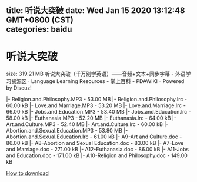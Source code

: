 
title: 听说大突破
date: Wed Jan 15 2020 13:12:48 GMT+0800 (CST)    
categories: baidu
---

# 听说大突破
size: 319.21 MB
 听说大突破（千万别学英语）——音频+文本+同步字幕 - 外语学习资源区 · Language Learning Resources - 掌上百科 - PDAWIKI - Powered by Discuz!
 
|- Religion.and.Philosophy.MP3 - 53.00 MB
|- Religion.and.Philosophy.lrc - 60.00 kB
|- Love.and.Marriage.MP3 - 53.20 MB
|- Love.and.Marriage.lrc - 66.00 kB
|- Jobs.and.Education.MP3 - 53.40 MB
|- Jobs.and.Education.lrc - 58.00 kB
|- Euthanasia.MP3 - 52.20 MB
|- Euthanasia.lrc - 64.00 kB
|- Art.and.Culture.MP3 - 52.40 MB
|- Art.and.Culture.lrc - 60.00 kB
|- Abortion.and.Sexual.Education.MP3 - 53.80 MB
|- Abortion.and.Sexual.Education.lrc - 61.00 kB
|- A9-Art and Culture.doc - 86.00 kB
|- A8-Abortion and Sexual Education.doc - 83.00 kB
|- A7-Love and Marriage.doc - 271.00 kB
|- A12-Euthanasia.doc - 86.00 kB
|- A11-Jobs and Education.doc - 171.00 kB
|- A10-Religion and Philosophy.doc - 149.00 kB

[How to download](https://bpcam.bemobtrk.com/go/2ceec3aa-1ca2-46d6-b9ff-aaa5c184517c?jno=142)